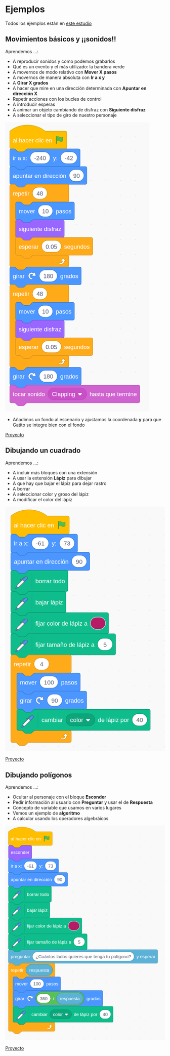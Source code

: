 # Ejemplos

Todos los ejemplos están en [este estudio](https://scratch.mit.edu/studios/25477130)


## Movimientos básicos y ¡¡sonidos!!

Aprendemos ...:

* A reproducir sonidos y como podemos grabarlos
* Qué es un evento y el más utilizado: la bandera verde
* A movernos de modo relativo con **Mover X pasos**
* A movernos de manera absoluta con **Ir a x y**
* A **Girar X grados**
* A hacer que mire en una dirección determinada con **Apuntar en dirección X**
* Repetir acciones con los bucles de control
* A introducir esperas 
* A animar un objeto cambiando de disfraz con **Siguiente disfraz**
* A seleccionar el tipo de giro de nuestro personaje

![](./imagenes/MovimientoGatoCallejero.png)

* Añadimos un fondo al escenario y ajustamos la coordenada **y**  para que Gatito se integre bien con el fondo

[Proyecto](https://scratch.mit.edu/projects/348617555/)

## Dibujando un cuadrado

Aprendemos ...:

* A incluir más bloques con una extensión
* A usar la extensión **Lápiz** para dibujar
* A que hay que bajar el lápiz para dejar rastro
* A borrar
* A seleccionar color y groso del lápiz
* A modificar el color del lápiz

![](./imagenes/DibujandoCuadrado.png)

[Proyecto](https://scratch.mit.edu/projects/348618592/)

## Dibujando polígonos

Aprendemos ...:

* Ocultar al personaje con el bloque **Esconder**
* Pedir información al usuario con **Preguntar** y usar el de **Respuesta**
* Concepto de variable que usamos en varios lugares
* Vemos un ejemplo de **algoritmo**
* A calcular usando los operadores algebráicos


![](./imagenes/DibujandoPoligono.png)

[Proyecto](https://scratch.mit.edu/projects/348625727/)